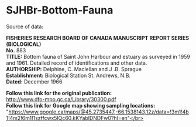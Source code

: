 # SJHBr-Bottom-Fauna

Source of data:</br>

<strong>FISHERIES RESEARCH BOARD OF CANADA MANUSCRIPT REPORT SERIES (BIOLOGICAL)</strong></br>
<strong>No.</strong> 883</br>
<strong>TITLE:</strong> Bottom fauna of Saint John Harbour and estuary as surveyed in 1959 and 1961. Detailed record of identifications and other data.</br> 
<strong>AUTHORSHIP:</strong> Delphine, C. Maclellan and J .B. Sprague</br> 
<strong>Establishment:</strong> Biological Station St. Andrews, N.B.</br>
<strong>Dated:</strong> December 1966</br>

<strong>Follow this link for the original publication:</strong></br> http://www.dfo-mpo.gc.ca/Library/30300.pdf</br>
<strong>Follow this link for Google map showing sampling locations:</strong></br> "https://www.google.ca/maps/@45.2735447,-66.1538143,12z/data=!3m1!4b1!4m2!6m1!1szffcwx5lQc60.kKYablDNDFw0?hl=en"</br>

